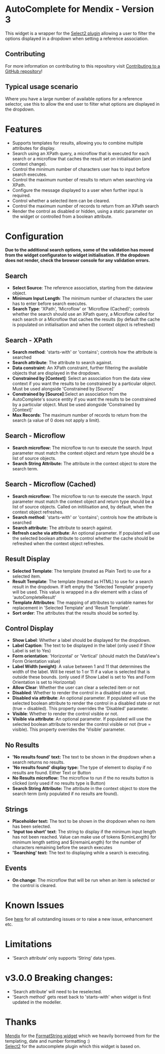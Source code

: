 # AutoComplete for Mendix - Version 3

This widget is a wrapper for the [Select2 plugin](https://select2.github.io/)  allowing a user to filter the options displayed in a dropdown when setting a reference association.

## Contributing

For more information on contributing to this repository visit [Contributing to a GitHub repository](https://world.mendix.com/display/howto50/Contributing+to+a+GitHub+repository)!

## Typical usage scenario

Where you have a large number of available options for a reference selector, use this to allow the end user to filter what options are displayed in the dropdown.

# Features

- Supports templates for results, allowing you to combine multiple attributes for display.
- Search using an XPath query, a microflow that is executed for each search or a microflow that caches the result set on initialisation (and context change).
- Control the minimum number of characters user has to input before search executes.
- Control the maximum number of results to return when searching via XPath.
- Configure the message displayed to a user when further input is required.
- Control whether a selected item can be cleared.
- Control the maximum number of records to return from an XPath search
- Render the control as disabled or hidden, using a static parameter on the widget or controlled from a boolean attribute.

# Configuration

**Due to the additional search options, some of the validation has moved from the widget configuraton to widget initialisation. If the dropdown does not render, check the browser console for any validation errors.**

## Search
- **Select Source**: The reference association, starting from the dataview object.
- **Minimum Input Length**: The minimum number of characters the user has to enter before search executes.
- **Search Type**: 'XPath', 'Microflow' or 'Microflow (Cached)'; controls whether the search should use an XPath query, a Microflow called for each search or a Microflow that caches the results (by default the cache is populated on initialisation and when the context object is refreshed)

## Search - XPath
- **Search method**: 'starts-with' or 'contains'; controls how the attribute is searched
- **Search attribute**: The attribute to search against.
- **Data constraint**: An XPath constraint, further filtering the available objects that are displayed in the dropdown.
- **Constrained by [Context]**: Select an association from the data view context if you want the results to be constrained by a particular object. Must be used alongside 'Constrained by [Source]' 
- **Constrained by [Source]**:Select an association from the AutoComplete's source entity if you want the results to be constrained by a particular object. Must be used alongside 'Constrained by [Context]'
- **Max Records**: The maximum number of records to return from the search (a value of 0 does not apply a limit).

## Search - Microflow
- **Search microflow:** The microflow to run to execute the search. Input parameter must match the context object and return type should be a list of source objects.
- **Search String Attribute:** The attribute in the context object to store the search term.

## Search - Microflow (Cached)
- **Search microflow:** The microflow to run to execute the search. Input parameter must match the context object and return type should be a list of source objects. Called on initilisation and, by default, when the context object refreshes.
- **Search method**: 'starts-with' or 'contains'; controls how the attribute is searched
- **Search attribute:** The attribute to search against.
- **Refresh cache via attribute**: An optional parameter. If populated will use the selected boolean attribute to control whether the cache should be refreshed when the context object refreshes.

## Result Display
- **Selected Template**: The template (treated as Plain Text) to use for a selected item. 
- **Result Template**: The template (treated as HTML) to use for a search result in the dropdown. If left empty the 'Selected Template' property will be used. This value is wrapped in a div element with a class of 'autoCompleteResult' 
- **Template Attributes**: The mapping of attributes to variable names for replacement in 'Selected Template' and 'Result Template'.
- **Sort order**: The attributes that the results should be sorted by.

## Control Display
- **Show Label**: Whether a label should be displayed for the dropdown.
- **Label Caption**: The text to be displayed in the label (only used if Show Label is set to Yes)
- **Form orientation**: 'Horizontal' or 'Vertical' (should match the DataView's Form Orientation value)
- **Label Width (weight)**: A value between 1 and 11 that determines the width of the label. Will be reset to 1 or 11 if a value is selected that is outside these bounds. (only used if Show Label is set to Yes and Form Orientation is set to Horizontal)
- **Allow Clear**: Whether the user can clear a selected item or not
- **Disabled**: Whether to render the control in a disabled state or not.
- **Disabled via attribute**: An optional parameter. If populated will use the selected boolean attribute to render the control in a disabled state or not (true = disabled). This property overrides the 'Disabled' parameter.
- **Visible**: Whether to render the control visible or not.
- **Visible via attribute**: An optional parameter. If populated will use the selected boolean attribute to render the control visible or not (true = visible). This property overrides the 'Visible' parameter.

## No Results
- **'No results found' text:** The text to be shown in the dropdown when a search returns no results.
- **'No results found' display type:** The type of element to display if no results are found. Either Text or Button
- **No Results microflow:** The microflow to run if the no results button is clicked (only used if no results type is Button)
- **Search String Attribute:** The attribute in the context object to store the search term (only populated if no results are found).

## Strings
- **Placeholder text:** The text to be shown in the dropdown when no item has been selected.
- **'Input too short' text**: The string to display if the minimum input length has not been reached. Value can make use of tokens ${minLength} for minimum length setting and ${remainLength} for the number of characters remaining before the search executes
- **'Searching' text:** The text to displaying while a search is executing.

## Events
- **On change**: The microflow that will be run when an item is selected or the control is cleared.

# Known Issues

See [here](https://github.com/AuraQ/AutoCompleteForMendix/issues) for all outstanding issues or to raise a new issue, enhancement etc.

# Limitations

- ‘Search attribute’ only supports ‘String’ data types.

# v3.0.0 Breaking changes:
- ‘Search attribute’ will need to be reselected.
- 'Search method' gets reset back to 'starts-with' when widget is first updated in the modeller.

# Thanks

[Mendix](https://github.com/mendix) for the [FormatString widget](https://github.com/mendix/FormatString) which we heavily borrowed from for the templating, date and number formatting :)  
[Select2](https://github.com/select2) for the autocomplete plugin which this widget is based on.
